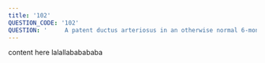 ```yaml
---
title: '102'
QUESTION_CODE: '102'
QUESTION: '     A patent ductus arteriosus in an otherwise normal 6-month-old infant is likely to be associated with     '
---
```

content here lalallababababa
